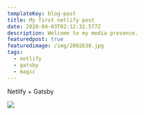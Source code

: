 ```yaml
---
templateKey: blog-post
title: My first netlify post
date: 2020-04-03T02:12:32.577Z
description: Welcome to my media presence.
featuredpost: true
featuredimage: /img/2002638.jpg
tags:
  - netlify
  - gatsby
  - magic
---
```

Netlify + Gatsby

![](/img/2002638.jpg)